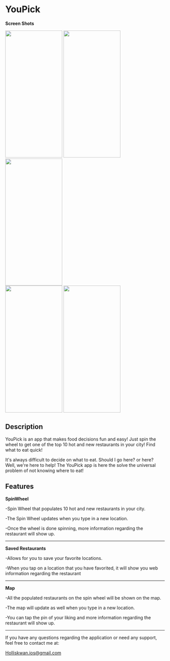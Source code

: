 # YouPick

**Screen Shots**

<img src="https://user-images.githubusercontent.com/112967435/199878914-b2e734ef-d26e-48e7-b7af-b6bc27759ea3.png" width="180" height="400" /> <img src="https://user-images.githubusercontent.com/112967435/199879375-d855f915-b9a5-4577-9874-ceea94da96aa.png" width="180" height="400" /> <img src="https://user-images.githubusercontent.com/112967435/199879459-04dfa2ca-26f6-4ed1-ab9e-66b3ccfb3f8f.png" width="180" height="400" />                    
<img src="https://user-images.githubusercontent.com/112967435/199880942-27c00d9e-62a3-4a76-aec7-20d5fee0ebe3.mp4" width="180" height="400" /> 
<img src="https://user-images.githubusercontent.com/112967435/199882136-3dac52c1-1843-4b29-9e2d-4d42e5e6a74d.mp4" width="180" height="400" /> 

## Description

YouPick is an app that makes food decisions fun and easy! Just spin the wheel to get one of the top 10 hot and new restaurants in your city! Find what to eat quick!

It's always difficult to decide on what to eat. Should I go here? or here? Well, we're here to help! The YouPick app is here the solve the universal problem of not knowing where to eat!

## Features

**SpinWheel**

  -Spin Wheel that populates 10 hot and new restaurants in your city.

  -The Spin Wheel updates when you type in a new location.

  -Once the wheel is done spinning, more information regarding the restaurant will show up.

-----------------------------------------------------------------------------------------
**Saved Restaurants**

  -Allows for you to save your favorite locations.
  
  -When you tap on a location that you have favorited, it will show you web information regarding the restaurant
  
-----------------------------------------------------------------------------------------

**Map**

  -All the populated restaurants on the spin wheel will be shown on the map.

  -The map will update as well when you type in a new location.

  -You can tap the pin of your liking and more information regarding the restaurant will show up.

-----------------------------------------------------------------------------------------

If you have any questions regarding the application or need any support, feel free to contact me at:

Holliskwan.ios@gmail.com
